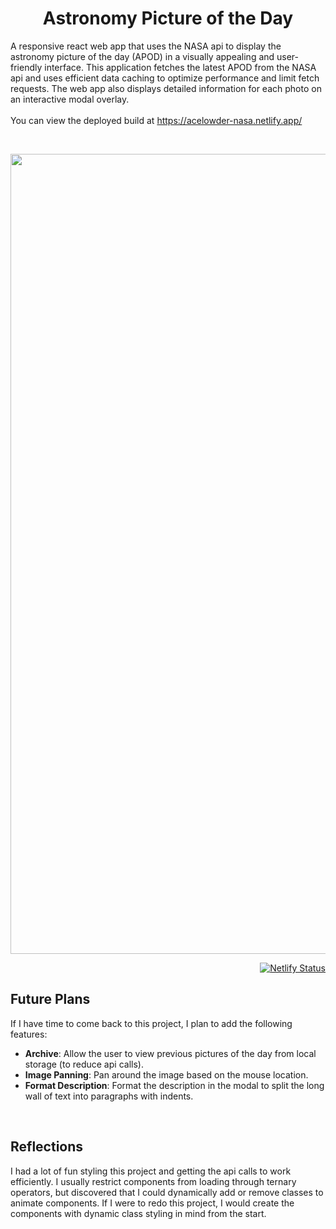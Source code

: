 <h1 align="center">
  Astronomy Picture of the Day
</h1>

A responsive react web app that uses the NASA api to display the astronomy picture of the day (APOD) in a visually appealing and user-friendly interface. This application fetches the latest APOD from the NASA api and uses efficient data caching to optimize performance and limit fetch requests. The web app also displays detailed information for each photo on an interactive modal overlay.<br/><br/>
You can view the deployed build at <a href="https://acelowder-nasa.netlify.app/">https://acelowder-nasa.netlify.app/</a>

&nbsp;

<a href="https://acelowder-nasa.netlify.app/"><img src="example.gif" width="1280"></a>

<div align="right">

[![Netlify Status](https://api.netlify.com/api/v1/badges/afaa9a29-6f3e-49bd-ab9d-df7dad86885c/deploy-status)](https://acelowder-nasa.netlify.app/)

</div>

## Future Plans

If I have time to come back to this project, I plan to add the following features:

- **Archive**: Allow the user to view previous pictures of the day from local storage (to reduce api calls).
- **Image Panning**: Pan around the image based on the mouse location.
- **Format Description**: Format the description in the modal to split the long wall of text into paragraphs with indents.

&nbsp;

## Reflections

I had a lot of fun styling this project and getting the api calls to work efficiently. I usually restrict components from loading through ternary operators, but discovered that I could dynamically add or remove classes to animate components. If I were to redo this project, I would create the components with dynamic class styling in mind from the start.
